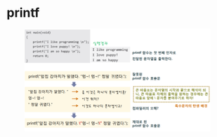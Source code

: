 # printf

<figure><img src="../../../../../.gitbook/assets/image.png" alt=""><figcaption></figcaption></figure>
